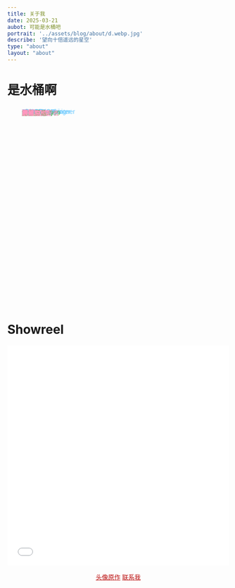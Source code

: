```yaml
---
title: 关于我
date: 2025-03-21
aubot: 可能是水桶吧
portrait: '../assets/blog/about/d.webp.jpg'
describe: '望向十倍遥远的星空'
type: "about"
layout: "about"
---
```


# 是水桶啊

<style>
    #div1 {
        position: relative;
        width: 450px;
        height: 450px;
        margin: 20px auto 0
    }
    #div1 a {
        position: absolute;
        top: 0px;
        left: 0px;
        font-family: sans-serif;
        color: #eee;
        font-weight: normal;
        text-decoration: none;
        padding: 3px 6px
    }
    #div1 a:hover {
        border: 1px solid #eee;
        background: #9df
    }
    #div1 .C2 { color:rgb(92, 182, 80)}
    #div1 .C1 { color:rgb(104, 200, 255)}
    #div1 .C3 { color: rgb(255, 151, 191)}
    #div1 .C4 { color: rgb(191, 151, 255)}
    p {
        font: 16px Microsoft YaHei;
        text-align: center;
        color: #ba0c0c
    }
    p a {
        font-size: 14px;
        color: #ba0c0c
    }
    p a:hover {
        color: red
    }
</style>
<div id="div1">
    <a class="C1">Cinema4D</a>
    <a class="C1">OctaneRender</a>
    <a class="C1">AfterEffects</a>
    <a class="C1">Blender</a>
    <a class="C1">EEVEE</a>
    <a class="C1">NPR</a>
    <a class="C1">MarvelousDesigner</a>
    <a class="C1">SubstancePainter</a>
    <a class="C1">MotionGraphic</a>
    <a class="C1">Lighting</a>
    <a class="C1">Compositing</a>
    <a class="C1">风格化渲染</a>
    <a class="C1">TA</a>
    <a class="C2">蔚蓝档案</a>
    <a class="C2">重返未来1999</a>
    <a class="C2">原神</a>
    <a class="C2">绝区零</a>
    <a class="C2">崩坏3</a>
    <a class="C2">博德之门3</a>
    <a class="C2">京都动画</a>
    <a class="C2">芳文社</a>
    <a class="C2">利兹与青鸟</a>
    <a class="C2">摇曳露营</a>
    <a class="C2">初音未来</a>
    <a class="C2">武林外传</a>
    <a class="C2">库布里克</a>
    <a class="C3">Momentor</a>
    <a class="C3">米哈游</a>
    <a class="C3">浅烘/美式</a>
    <a class="C3">INFP</a>
    <a class="C3">尼采</a>
    <a class="C3">萨特</a>
    <a class="C3">表情包爱好者</a>
    <a class="C3">抽象</a>
    <a class="C3">广州&上海</a>
</div>

<script>
    var radius = 180;
    var dtr = Math.PI / 180;
    var d = 300;
    var mcList = [];
    var active = false;
    var lasta = 1;
    var lastb = 1;
    var distr = true;
    var tspeed = 10;
    var size = 250;
    var mouseX = 0;
    var mouseY = 0;
    var howElliptical = 1;
    var aA = null;
    var oDiv = null;
    window.onload = function () {
        var i = 0;
        var oTag = null;
        oDiv = document.getElementById('div1');
        aA = oDiv.getElementsByTagName('a');
        for (i = 0; i < aA.length; i++) {
            oTag = {};
            oTag.offsetWidth = aA[i].offsetWidth;
            oTag.offsetHeight = aA[i].offsetHeight;
            mcList.push(oTag);
        }
        sineCosine(0, 0, 0);
        positionAll();
        oDiv.onmouseover = function () {
            active = true;
        };
        oDiv.onmouseout = function () {
            active = false;
        };
        oDiv.onmousemove = function (ev) {
            var oEvent = window.event || ev;
            mouseX = oEvent.clientX - (oDiv.offsetLeft + oDiv.offsetWidth / 2);
            mouseY = oEvent.clientY - (oDiv.offsetTop + oDiv.offsetHeight / 2);
            mouseX /= 5;
            mouseY /= 5;
        };
        setInterval(update, 30);
    };
    function update() {
        var a;
        var b;
        if (active) {
            a = (-Math.min(Math.max(-mouseY, -size), size) / radius) * tspeed;
            b = (Math.min(Math.max(-mouseX, -size), size) / radius) * tspeed;
        } else {
            a = lasta * 0.98;
            b = lastb * 0.98;
        }
        lasta = a;
        lastb = b;
        if (Math.abs(a) <= 0.01 && Math.abs(b) <= 0.01) {
            return;
        }
        var c = 0;
        sineCosine(a, b, c);
        for (var j = 0; j < mcList.length; j++) {
            var rx1 = mcList[j].cx;
            var ry1 = mcList[j].cy * ca + mcList[j].cz * (-sa);
            var rz1 = mcList[j].cy * sa + mcList[j].cz * ca;
            var rx2 = rx1 * cb + rz1 * sb;
            var ry2 = ry1;
            var rz2 = rx1 * (-sb) + rz1 * cb;
            var rx3 = rx2 * cc + ry2 * (-sc);
            var ry3 = rx2 * sc + ry2 * cc;
            var rz3 = rz2;
            mcList[j].cx = rx3;
            mcList[j].cy = ry3;
            mcList[j].cz = rz3;
            per = d / (d + rz3);
            mcList[j].x = (howElliptical * rx3 * per) - (howElliptical * 2);
            mcList[j].y = ry3 * per;
            mcList[j].scale = per;
            mcList[j].alpha = per;
            mcList[j].alpha = (mcList[j].alpha - 0.6) * (10 / 6);
        }
        doPosition();
        depthSort();
    };
    function depthSort() {
        var i = 0;
        var aTmp = [];
        for (i = 0; i < aA.length; i++) {
            aTmp.push(aA[i]);
        }
        aTmp.sort(
            function (vItem1, vItem2) {
                if (vItem1.cz > vItem2.cz) {
                    return -1;
                } else if (vItem1.cz < vItem2.cz) {
                    return 1;
                } else {
                    return 0;
                }
            }
        );
        for (i = 0; i < aTmp.length; i++) {
            aTmp[i].style.zIndex = i;
        }
    };
    function positionAll() {
        var phi = 0;
        var theta = 0;
        var max = mcList.length;
        var i = 0;
        var aTmp = [];
        var oFragment = document.createDocumentFragment();
        for (i = 0; i < aA.length; i++) {
            aTmp.push(aA[i]);
        }
        aTmp.sort(
            function () {
                return Math.random() < 0.5 ? 1 : -1;
            }
        );
        for (i = 0; i < aTmp.length; i++) {
            oFragment.appendChild(aTmp[i]);
        }
        oDiv.appendChild(oFragment);
        for (var i = 1; i < max + 1; i++) {
            if (distr) {
                phi = Math.acos(-1 + (2 * i - 1) / max);
                theta = Math.sqrt(max * Math.PI) * phi;
            } else {
                phi = Math.random() * (Math.PI);
                theta = Math.random() * (2 * Math.PI);
            }
            mcList[i - 1].cx = radius * Math.cos(theta) * Math.sin(phi);
            mcList[i - 1].cy = radius * Math.sin(theta) * Math.sin(phi);
            mcList[i - 1].cz = radius * Math.cos(phi);
            aA[i - 1].style.left = mcList[i - 1].cx + oDiv.offsetWidth / 2 - mcList[i - 1].offsetWidth / 2 + 'px';
            aA[i - 1].style.top = mcList[i - 1].cy + oDiv.offsetHeight / 2 - mcList[i - 1].offsetHeight / 2 + 'px';
        }
    };
    function doPosition() {
        var l = oDiv.offsetWidth / 2;
        var t = oDiv.offsetHeight / 2;
        for (var i = 0; i < mcList.length; i++) {
            aA[i].style.left = mcList[i].cx + l - mcList[i].offsetWidth / 2 + 'px';
            aA[i].style.top = mcList[i].cy + t - mcList[i].offsetHeight / 2 + 'px';
            aA[i].style.fontSize = Math.ceil(12 * mcList[i].scale / 2) + 8 + 'px';
            aA[i].style.filter = "alpha(opacity=" + 100 * mcList[i].alpha + ")";
            aA[i].style.opacity = mcList[i].alpha;
        }
    };
    function sineCosine(a, b, c) {
        sa = Math.sin(a * dtr);
        ca = Math.cos(a * dtr);
        sb = Math.sin(b * dtr);
        cb = Math.cos(b * dtr);
        sc = Math.sin(c * dtr);
        cc = Math.cos(c * dtr);
    }
</script>

# Showreel
<iframe src="//player.bilibili.com/player.html?isOutside=true&aid=1755319273&bvid=BV1g4421X7XP&cid=1571189311&p=1&autoplay=0" width="100%" height="500vh" scrolling="no" border="0" frameborder="no" framespacing="0" allowfullscreen="true"></iframe>

[头像原作](https://www.pixiv.net/artworks/112044290)
[联系我](/assets/blog/about/QQ_QRCode.jpg)